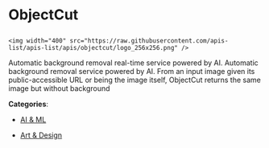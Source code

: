 # ObjectCut<p align="center">
    <img width="400" src="https://raw.githubusercontent.com/apis-list/apis-list/apis/objectcut/logo_256x256.png" />
</p>

Automatic background removal real-time service powered by AI. Automatic background removal service powered by AI.  From an input image given its public-accessible URL or being the image itself, ObjectCut returns the same image but without background

**Categories**:

- [AI & ML](https://github/apis-list/apis-list#ai-and-ml)

- [Art & Design](https://github/apis-list/apis-list#art-and-design)





